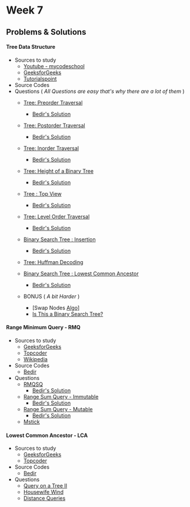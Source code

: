 # Week 7

## Problems & Solutions
#### Tree Data Structure
  - Sources to study
    - [Youtube - mycodeschool](https://www.youtube.com/watch?v=qH6yxkw0u78)
    - [GeeksforGeeks](http://www.geeksforgeeks.org/applications-of-tree-data-structure/)
    - [Tutorialspoint](http://www.tutorialspoint.com/data_structures_algorithms/tree_data_structure.htm)
  - Source Codes
  - Questions ( _All Questions are easy that's why there are a lot of them_ )
    - [Tree: Preorder Traversal](https://www.hackerrank.com/challenges/tree-preorder-traversal)
      - [Bedir's Solution](https://github.com/BedirT/AlgorithmsL/blob/master/Problems/HackerRank/Data%20Structures/Trees/Tree_Preorder%20Traversal.cpp)
    - [Tree: Postorder Traversal](https://www.hackerrank.com/challenges/tree-postorder-traversal)
      - [Bedir's Solution](https://github.com/BedirT/AlgorithmsL/blob/master/Problems/HackerRank/Data%20Structures/Trees/Tree_Postorder%20Traversal.cpp)
    - [Tree: Inorder Traversal](https://www.hackerrank.com/challenges/tree-inorder-traversal)
      - [Bedir's Solution](https://github.com/BedirT/AlgorithmsL/blob/master/Problems/HackerRank/Data%20Structures/Trees/Tree_inOrder%20Traversal.cpp)
    - [Tree: Height of a Binary Tree](https://www.hackerrank.com/challenges/tree-height-of-a-binary-tree)
      - [Bedir's Solution](https://github.com/BedirT/AlgorithmsL/blob/master/Problems/HackerRank/Data%20Structures/Trees/Tree_Height%20of%20a%20Binary%20Tree.cpp)
    - [Tree : Top View](https://www.hackerrank.com/challenges/tree-top-view)
      - [Bedir's Solution](https://github.com/BedirT/AlgorithmsL/blob/master/Problems/HackerRank/Data%20Structures/Trees/Tree_Top%20View.cpp)
    - [Tree: Level Order Traversal](https://www.hackerrank.com/challenges/tree-level-order-traversal)
      - [Bedir's Solution](https://github.com/BedirT/AlgorithmsL/blob/master/Problems/HackerRank/Data%20Structures/Trees/Tree_Level%20Order%20Traversal.cpp)
    - [Binary Search Tree : Insertion](https://www.hackerrank.com/challenges/binary-search-tree-insertion)
      - [Bedir's Solution](https://github.com/BedirT/AlgorithmsL/blob/master/Problems/HackerRank/Data%20Structures/Trees/Binary%20Search%20Tree_Insertion.cpp)
    - [Tree: Huffman Decoding](https://www.hackerrank.com/challenges/tree-huffman-decoding)
    - [Binary Search Tree : Lowest Common Ancestor](https://www.hackerrank.com/challenges/binary-search-tree-lowest-common-ancestor)
      - [Bedir's Solution](https://github.com/BedirT/AlgorithmsL/blob/master/Problems/HackerRank/Data%20Structures/Trees/Binary%20Search%20Tree_Lowest%20Common%20Ancestor.cpp)
    
    - BONUS ( _A bit Harder_ ) 
      - [Swap Nodes [Algo\]](https://www.hackerrank.com/challenges/swap-nodes-algo)
      - [Is This a Binary Search Tree?](https://www.hackerrank.com/challenges/is-binary-search-tree)

#### Range Minimum Query - RMQ
  - Sources to study
    - [GeeksforGeeks](http://www.geeksforgeeks.org/segment-tree-set-1-range-minimum-query/)
    - [Topcoder](https://www.topcoder.com/community/data-science/data-science-tutorials/range-minimum-query-and-lowest-common-ancestor/)
    - [Wikipedia](https://en.wikipedia.org/wiki/Range_minimum_query)
  - Source Codes
    - [Bedir](https://github.com/BedirT/AlgorithmsL/blob/master/Algorithms/Math/RMQ.cpp)
  - Questions
    - [RMQSQ](http://www.spoj.com/problems/RMQSQ/)
      - [Bedir's Solution](https://github.com/BedirT/AlgorithmsL/blob/master/Problems/Curriculum%20Q's/Week%207/RMQSQ.cpp)
    - [Range Sum Query - Immutable](https://leetcode.com/problems/range-sum-query-immutable/)
      - [Bedir's Solution](https://github.com/BedirT/AlgorithmsL/blob/master/Problems/Curriculum%20Q's/Week%207/Range%20Sum%20Query%20-%20Immutable.cpp)
    - [Range Sum Query - Mutable](https://leetcode.com/problems/range-sum-query-mutable/)
      - [Bedir's Solution](https://github.com/BedirT/AlgorithmsL/blob/master/Problems/Curriculum%20Q's/Week%207/Range%20Sum%20Query%20-%20Mutable.cpp)
    - [Mstick](https://discuss.codechef.com/questions/9722/mstick-editorial)

    
#### Lowest Common Ancestor - LCA
  - Sources to study
    - [GeeksforGeeks](http://www.geeksforgeeks.org/lowest-common-ancestor-binary-tree-set-1/)
    - [Topcoder](https://www.topcoder.com/community/data-science/data-science-tutorials/range-minimum-query-and-lowest-common-ancestor/)
  - Source Codes
    - [Bedir](https://github.com/BedirT/AlgorithmsL/blob/master/Algorithms/Graph/Lowest%20Common%20Ancestor.cpp)
  - Questions
    - [Query on a Tree II](http://www.spoj.com/problems/QTREE2/)
    - [Housewife Wind](http://poj.org/problem?id=2763)
    - [Distance Queries](http://poj.org/problem?id=1986)